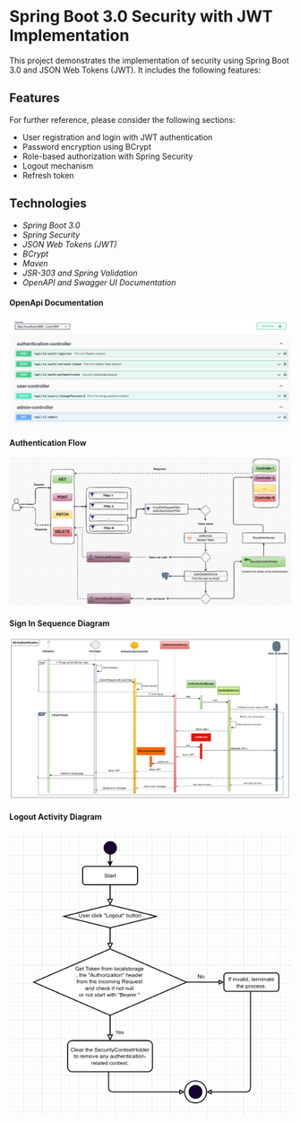 # Spring Boot 3.0 Security with JWT Implementation
This project demonstrates the implementation of security using Spring Boot 3.0 and JSON Web Tokens (JWT). It includes the following features:

## Features

For further reference, please consider the following sections:

* User registration and login with JWT authentication
* Password encryption using BCrypt
* Role-based authorization with Spring Security
* Logout mechanism
* Refresh token

## Technologies

* _Spring Boot 3.0_
* _Spring Security_
* _JSON Web Tokens (JWT)_
* _BCrypt_
* _Maven_
* _JSR-303 and Spring Validation_
* _OpenAPI and Swagger UI Documentation_

#### OpenApi Documentation
![Open API DOcumentation ](diagrams/OpenApi_Documentation.png)

#### Authentication Flow 
![Authentication Flow](diagrams/AuthenticationFlow.png)

#### Sign In Sequence Diagram 
![Sign In Sequence Diagram ](diagrams/sign-in-sd.png)

#### Logout Activity Diagram 
![Logout Activity Diagram ](diagrams/Logout-activty-diagram.png)



